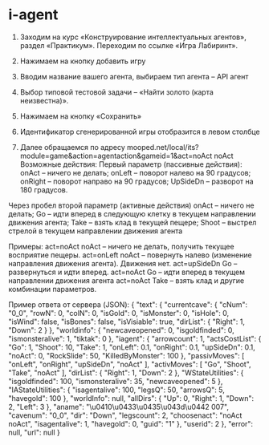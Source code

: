 # i-agent

1.	Заходим на курс «Конструирование интеллектуальных агентов», раздел «Практикум». Переходим по ссылке «Игра Лабиринт».
 

2.	Нажимаем на кнопку добавить игру
 	
3.	Вводим название вашего агента, выбираем тип агента – API агент
4.	Выбор типовой тестовой задачи – «Найти золото (карта неизвестна)».
5.	Нажимаем на кнопку «Сохранить»
 
6.	Идентификатор сгенерированной игры отобразится в левом столбце
 
7.	Далее обращаемся по адресу mooped.net/local/its?module=game&action=agentaction&gameid=1&act=noAct noAct
Возможные действия:
Первый параметр (пассивные действия):
onAct – ничего не делать;
onLeft – поворот налево на 90 градусов;
onRight – поворот направо на 90 градусов;
UpSideDn – разворот на 180 градусов.

Через пробел второй параметр (активные действия)
onAct – ничего не делать;
Go – идти вперед в следующую клетку в текущем направлении движения агента;
Take – взять клад в текущей пещере;
Shoot – выстрел стрелой в текущем направлении движения агента

Примеры:
act=noAct noAct – ничего не делать, получить текущее восприятие пещеры.
act=onLeft noAct – повернуть налево (изменение направления движения агента). Движения нет.
act=upSideDn Go – развернуться и идти вперед.
act=noAct Go – идти вперед в текущем направлении движения агента
act=noAct Take – взять клад
и другие комбинации параметров.

Пример ответа от сервера (JSON):
{
	"text": {
		"currentcave": {
			"cNum": "0_0",
            "rowN": 0,
            "colN": 0,
            "isGold": 0,
            "isMonster": 0,
            "isHole": 0,
            "isWind": false,
            "isBones": false,
            "isVisiable": true,
            "dirList": {
                "Right": 1,
                "Down": 2
            }
        },
        "worldinfo": {
            "newcaveopened": 0,
            "isgoldfinded": 0,
            "ismonsteralive": 1,
            "tiktak": 0
        },
        "iagent": {
            "arrowcount": 1,
            "actsCostList": {
                "Go": 1,
                "Shoot": 10,
                "Take": 1,
                "onLeft": 0.1,
                "onRight": 0.1,
                "upSideDn": 0.1,
                "noAct": 0,
                "RockSlide": 50,
                "KilledByMonster": 100
            },
            "passivMoves": [
                "onLeft",
                "onRight",
                "upSideDn",
                "noAct"
            ],
            "activMoves": [
                "Go",
                "Shoot",
                "Take",
                "noAct"
            ],
            "dirList": {
                "Right": 1,
                "Down": 2
            },
            "WStateUtilities": {
                "isgoldfinded": 100,
                "ismonsteralive": 35,
                "newcaveopened": 5
            },
            "IAStateUtilities": {
                "isagentalive": 100,
                "legsQ": 50,
                "arrowsQ": 5,
                "havegold": 100
            },
            "worldInfo": null,
            "allDirs": {
                "Up": 0,
                "Right": 1,
                "Down": 2,
                "Left": 3
            },
            "aname": "\u0410\u0433\u0435\u043d\u0442 007",
            "cavenum": "0_0",
            "dir": "Down",
            "legscount": 2, 
            "choosenact": "noAct noAct",
            "isagentalive": 1,
            "havegold": 0,
            "guid": "1"
        },
         "userid": 2
    },
    "error": null, 
    "url": null
}

